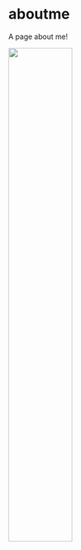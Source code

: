 # aboutme
A page about me!

<img src="https://scontent-yyz1-1.xx.fbcdn.net/v/t31.0-8/17632113_1520997827911588_1123558359673830869_o.jpg?oh=a2f2e1b7e18d601a4a85f75675d8b007&oe=5A592226" width="50%" height="50%">

